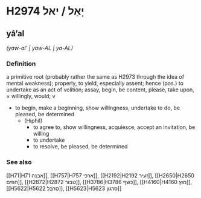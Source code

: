 # H2974 יָאַל / יאל

## yâʼal

_(yaw-al' | yaw-AL | ya-AL)_

### Definition

a primitive root (probably rather the same as H2973 through the idea of mental weakness); properly, to yield, especially assent; hence (pos.) to undertake as an act of volition; assay, begin, be content, please, take upon, × willingly, would; v

- to begin, make a beginning, show willingness, undertake to do, be pleased, be determined
  - (Hiphil)
    - to agree to, show willingness, acquiesce, accept an invitation, be willing
    - to undertake
    - to resolve, be pleased, be determined

### See also

[[H71|H71 אבנה]], [[H757|H757 ארכי]], [[H2192|H2192 זעיר]], [[H2650|H2650 חפים]], [[H2872|H2872 טבור]], [[H3786|H3786 כשף]], [[H4160|H4160 מוץ]], [[H5622|H5622 סרבל]], [[H5623|H5623 סרגון]]
